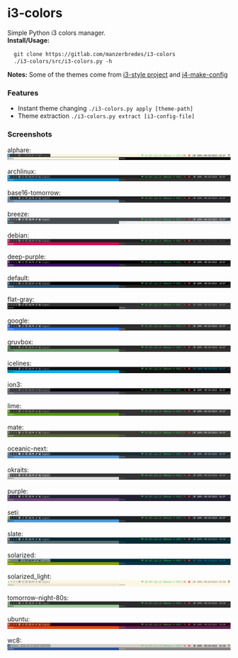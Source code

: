 # i3-colors

Simple Python i3 colors manager.<br />
**Install/Usage:**

      git clone https://gitlab.com/manzerbredes/i3-colors
      ./i3-colors/src/i3-colors.py -h
    
**Notes:** Some of the themes come from [i3-style project](https://github.com/altdesktop/i3-style) and [j4-make-config](https://github.com/okraits/j4-make-config)

### Features
- Instant theme changing `./i3-colors.py apply [theme-path]`
- Theme extraction `./i3-colors.py extract [i3-config-file]`

### Screenshots

alphare:
![alphare](themes/alphare.jpg)

archlinux:
![archlinux](themes/archlinux.jpg)

base16-tomorrow:
![base16-tomorrow](themes/base16-tomorrow.jpg)

breeze:
![breeze](themes/breeze.jpg)

debian:
![debian](themes/debian.jpg)

deep-purple:
![deep-purple](themes/deep-purple.jpg)

default:
![default](themes/default.jpg)

flat-gray:
![flat-gray](themes/flat-gray.jpg)

google:
![google](themes/google.jpg)

gruvbox:
![gruvbox](themes/gruvbox.jpg)

icelines:
![icelines](themes/icelines.jpg)

ion3:
![ion3](themes/ion3.jpg)

lime:
![lime](themes/lime.jpg)

mate:
![mate](themes/mate.jpg)

oceanic-next:
![oceanic-next](themes/oceanic-next.jpg)

okraits:
![okraits](themes/okraits.jpg)

purple:
![purple](themes/purple.jpg)

seti:
![seti](themes/seti.jpg)

slate:
![slate](themes/slate.jpg)

solarized:
![solarized](themes/solarized.jpg)

solarized_light:
![solarized_light](themes/solarized_light.jpg)

tomorrow-night-80s:
![tomorrow-night-80s](themes/tomorrow-night-80s.jpg)

ubuntu:
![ubuntu](themes/ubuntu.jpg)

wc8:
![wc8](themes/wc8.jpg)

